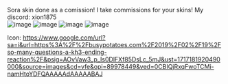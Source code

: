 Sora skin done as a comission!
I take commissions for your skins!
My discord: xion1875<br />
![image](https://github.com/devXION/RiskOfRain2Mods/assets/83879915/e77c26b4-2add-4dac-95a2-6d0c063f8da6)
![image](https://github.com/devXION/RiskOfRain2Mods/assets/83879915/6a398999-e1e1-4401-86df-5a9078a4c33a)
![image](https://github.com/devXION/RiskOfRain2Mods/assets/83879915/83559ec3-f483-4caa-9ab0-c7f04b0461ce)
![image](https://github.com/devXION/RiskOfRain2Mods/assets/83879915/8ed0c912-350b-40d9-8764-104f90fb9e5c)







Icon: https://www.google.com/url?sa=i&url=https%3A%2F%2Fbusypotatoes.com%2F2019%2F02%2F19%2Fso-many-questions-a-kh3-ending-reaction%2F&psig=AOvVaw3_p_Is0DlFXf85DsLc_5mJ&ust=1717181920490000&source=images&cd=vfe&opi=89978449&ved=0CBIQjRxqFwoTCMi-namHtoYDFQAAAAAdAAAAABAJ
<br />


